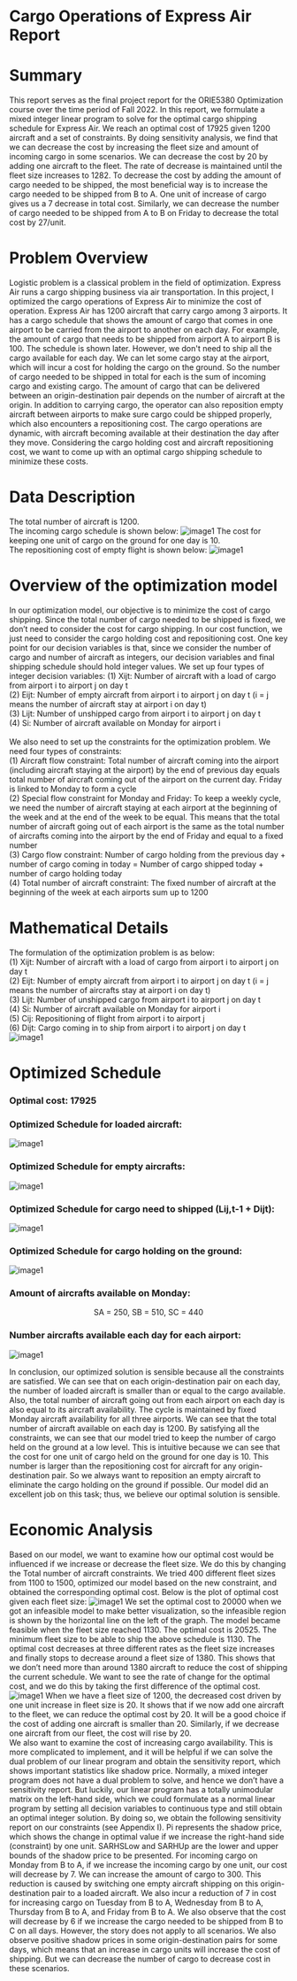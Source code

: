 # Cargo Operations of Express Air Report
# Summary
This report serves as the final project report for the ORIE5380 Optimization course over the time period of Fall 2022.
In this report, we formulate a mixed integer linear program to solve for the optimal cargo shipping schedule for Express Air. We reach an optimal cost of 17925 given 1200 aircraft and a set of constraints. By doing sensitivity analysis, we find that we can decrease the cost by increasing the fleet size and amount of incoming cargo in some scenarios. We can decrease the cost by 20 by adding one aircraft to the fleet. The rate of decrease is maintained until the fleet size increases to 1282. To decrease the cost by adding the amount of cargo needed to be shipped, the most beneficial way is to increase the cargo needed to be shipped from B to A. One unit of increase of cargo gives us a 7 decrease in total cost. Similarly, we can decrease the number of cargo needed to be shipped from A to B on Friday to decrease the total cost by 27/unit.
# Problem Overview
Logistic problem is a classical problem in the field of optimization. Express Air runs a cargo shipping business via air transportation. In this project, I optimized the cargo operations of Express Air to minimize the cost of operation. Express Air has 1200 aircraft that carry cargo among 3 airports. It has a cargo schedule that shows the amount of cargo that comes in one airport to be carried from the airport to another on each day. For example, the amount of cargo that needs to be shipped from airport A to airport B is 100. The schedule is shown later. However, we don't need to ship all the cargo available for each day. We can let some cargo stay at the airport, which will incur a cost for holding the cargo on the ground. So the number of cargo needed to be shipped in total for each is the sum of incoming cargo and existing cargo.
The amount of cargo that can be delivered between an origin-destination pair depends on the number of aircraft at the origin. In addition to carrying cargo, the operator can also reposition empty aircraft between airports to make sure cargo could be shipped properly, which also encounters a repositioning cost. The cargo operations are dynamic, with aircraft becoming available at their destination the day after they move.
Considering the cargo holding cost and aircraft repositioning cost, we want to come up with an optimal cargo shipping schedule to minimize these costs.
# Data Description
The total number of aircraft is 1200. <br>
The incoming cargo schedule is shown below:
![image1](images/cargo_table.png)
The cost for keeping one unit of cargo on the ground for one day is 10. <br>
The repositioning cost of empty flight is shown below:
![image1](images/repositioning_cost.png)
# Overview of the optimization model
In our optimization model, our objective is to minimize the cost of cargo shipping. Since the total number of cargo needed to be shipped is fixed, we don’t need to consider the cost for cargo shipping. In our cost function, we just need to consider the cargo holding cost and repositioning cost.
One key point for our decision variables is that, since we consider the number of cargo and number of aircraft as integers, our decision variables and final shipping schedule should hold integer values. We set up four types of integer decision variables:
(1) Xijt: Number of aircraft with a load of cargo from airport i to airport j on day t <br>
(2) Eijt: Number of empty aircraft from airport i to airport j on day t (i = j means the number of aircraft stay at airport i on day t) <br>
(3) Lijt: Number of unshipped cargo from airport i to airport j on day t <br>
(4) Si: Number of aircraft available on Monday for airport i <br>
<br>
We also need to set up the constraints for the optimization problem. We need four types of constraints: <br>
(1) Aircraft flow constraint: Total number of aircraft coming into the airport (including aircraft staying at the airport) by the end of previous day equals total number of aircraft coming out of the airport on the current day. Friday is linked to Monday to form a cycle <br>
(2) Special flow constraint for Monday and Friday: To keep a weekly cycle, we need the number of aircraft staying at each airport at the beginning of the week and at the end of the week to be equal. This means that the total number of aircraft going out of each airport is the same as the total number of aircrafts coming into the airport by the end of Friday and equal to a fixed number <br>
(3) Cargo flow constraint: Number of cargo holding  from the previous day + number of cargo coming in today = Number of cargo shipped today + number of cargo holding today <br>
(4) Total number of aircraft constraint: The fixed number of aircraft at the beginning of the week at each airports sum up to 1200

# Mathematical Details
The formulation of the optimization problem is as below: <br>
(1) Xijt: Number of aircraft with a load of cargo from airport i to airport j on day t <br>
(2) Eijt: Number of empty aircraft from airport i to airport j on day t (i = j means the number of aircrafts stay at airport i on day t) <br>
(3) Lijt: Number of unshipped cargo from airport i to airport j on day t <br>
(4) Si: Number of aircraft available on Monday for airport i <br>
(5) Cij: Repositioning of flight from airport i to airport j <br>
(6) Dijt: Cargo coming in to ship from airport i to airport j on day t <br>
![image1](images/mathematical_formation.png)

# Optimized Schedule
### Optimal cost: 17925 <br>
### Optimized Schedule for loaded aircraft: <br>
![image1](images/optimized_loaded_craft.png)
### Optimized Schedule for empty aircrafts:
![image1](images/optimized_empty_craft.png)
### Optimized Schedule for cargo need to shipped (Lij,t-1 + Dijt):
![image1](images/optimized_cargo.png)
### Optimized Schedule for cargo holding on the ground:
![image1](images/optimized_holding.png)
### Amount of aircrafts available on Monday:
<p align="center"> SA = 250, SB = 510, SC = 440 </p>

### Number aircrafts available each day for each airport:
![image1](images/optimized_aircraft_availability.png)

In conclusion, our optimized solution is sensible because all the constraints are satisfied. We can see that on each origin-destination pair on each day, the number of loaded aircraft is smaller than or equal to the cargo available. Also, the total number of aircraft going out from each airport on each day is also equal to its aircraft availability. The cycle is maintained by fixed Monday aircraft availability for all three airports. We can see that the total number of aircraft available on each day is 1200. By satisfying all the constraints, we can see that our model tried to keep the number of cargo held on the ground at a low level. This is intuitive because we can see that the cost for one unit of cargo held on the ground for one day is 10. This number is larger than the repositioning cost for aircraft for any origin-destination pair. So we always want to reposition an empty aircraft to eliminate the cargo holding on the ground if possible. Our model did an excellent job on this task; thus, we believe our optimal solution is sensible.

# Economic Analysis
Based on our model, we want to examine how our optimal cost would be influenced if we increase or decrease the fleet size. We do this by changing the Total number of aircraft constraints. We tried 400 different fleet sizes from 1100 to 1500, optimized our model based on the new constraint, and obtained the corresponding optimal cost. Below is the plot of optimal cost given each fleet size:
![image1](images/fleet_size_opt_cost.png)
We set the optimal cost to 20000 when we got an infeasible model to make better visualization, so the infeasible region is shown by the horizontal line on the left of the graph. The model became feasible when the fleet size reached 1130. The optimal cost is 20525. The minimum fleet size to be able to ship the above schedule is 1130. The optimal cost decreases at three different rates as the fleet size increases and finally stops to decrease around a fleet size of 1380. This shows that we don’t need more than around 1380 aircraft to reduce the cost of shipping the current schedule. We want to see the rate of change for the optimal cost, and we do this by taking the first difference of the optimal cost.
![image1](images/fleet_size_1_step_decrease_cost.png)
When we have a fleet size of 1200, the decreased cost driven by one unit increase in fleet size is 20. It shows that if we now add one aircraft to the fleet, we can reduce the optimal cost by 20. It will be a good choice if the cost of adding one aircraft is smaller than 20. Similarly, if we decrease one aircraft from our fleet, the cost will rise by 20. <br>
We also want to examine the cost of increasing cargo availability. This is more complicated to implement, and it will be helpful if we can solve the dual problem of our linear program and obtain the sensitivity report, which shows important statistics like shadow price. Normally, a mixed integer program does not have a dual problem to solve, and hence we don’t have a sensitivity report. But luckily, our linear program has a totally unimodular matrix on the left-hand side, which we could formulate as a normal linear program by setting all decision variables to continuous type and still obtain an optimal integer solution. By doing so, we obtain the following sensitivity report on our constraints (see Appendix I). Pi represents the shadow price, which shows the change in optimal value if we increase the right-hand side (constraint) by one unit. SARHSLow and SARHUp are the lower and upper bounds of the shadow price to be presented. For incoming cargo on Monday from B to A, if we increase the incoming cargo by one unit, our cost will decrease by 7. We can increase the amount of cargo to 300. This reduction is caused by switching one empty aircraft shipping on this origin-destination pair to a loaded aircraft. We also incur a reduction of 7 in cost for increasing cargo on Tuesday from B to A, Wednesday from B to A, Thursday from B to A, and Friday from B to A. We also observe that the cost will decrease by 6  if we increase the cargo needed to be shipped from B to C on all days. However, the story does not apply to all scenarios. We also observe positive shadow prices in some origin-destination pairs for some days, which means that an increase in cargo units will increase the cost of shipping. But we can decrease the number of cargo to decrease cost in these scenarios.
